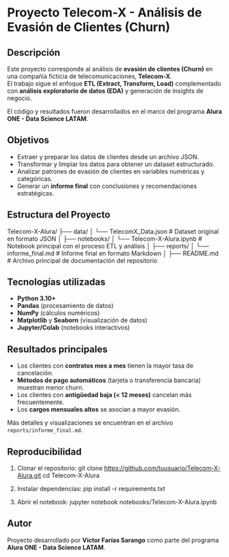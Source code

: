 # Proyecto Telecom-X - Análisis de Evasión de Clientes (Churn)

## Descripción
Este proyecto corresponde al análisis de **evasión de clientes (Churn)** en una compañía ficticia de telecomunicaciones, **Telecom-X**.  
El trabajo sigue el enfoque **ETL (Extract, Transform, Load)** complementado con **análisis exploratorio de datos (EDA)** y generación de insights de negocio.  

El código y resultados fueron desarrollados en el marco del programa **Alura ONE - Data Science LATAM**.

## Objetivos
- Extraer y preparar los datos de clientes desde un archivo JSON.  
- Transformar y limpiar los datos para obtener un dataset estructurado.  
- Analizar patrones de evasión de clientes en variables numéricas y categóricas.  
- Generar un **informe final** con conclusiones y recomendaciones estratégicas.  

## Estructura del Proyecto
Telecom-X-Alura/
├── data/
│   └── TelecomX_Data.json              # Dataset original en formato JSON
│
├── notebooks/
│   └── Telecom-X-Alura.ipynb           # Notebook principal con el proceso ETL y análisis
│
├── reports/
│   └── informe_final.md                # Informe final en formato Markdown
│
├── README.md                           # Archivo principal de documentación del repositorio

## Tecnologías utilizadas
- **Python 3.10+**
- **Pandas** (procesamiento de datos)
- **NumPy** (cálculos numéricos)
- **Matplotlib** y **Seaborn** (visualización de datos)
- **Jupyter/Colab** (notebooks interactivos)

## Resultados principales
- Los clientes con **contratos mes a mes** tienen la mayor tasa de cancelación.  
- **Métodos de pago automáticos** (tarjeta o transferencia bancaria) muestran menor churn.  
- Los clientes con **antigüedad baja (< 12 meses)** cancelan más frecuentemente.  
- Los **cargos mensuales altos** se asocian a mayor evasión.  

Más detalles y visualizaciones se encuentran en el archivo `reports/informe_final.md`.

## Reproducibilidad
1. Clonar el repositorio:
   git clone https://github.com/tuusuario/Telecom-X-Alura.git
   cd Telecom-X-Alura

2. Instalar dependencias:
   pip install -r requirements.txt

3. Abrir el notebook:
   jupyter notebook notebooks/Telecom-X-Alura.ipynb

## Autor
Proyecto desarrollado por **Víctor Farías Sarango** como parte del programa **Alura ONE - Data Science LATAM**.
